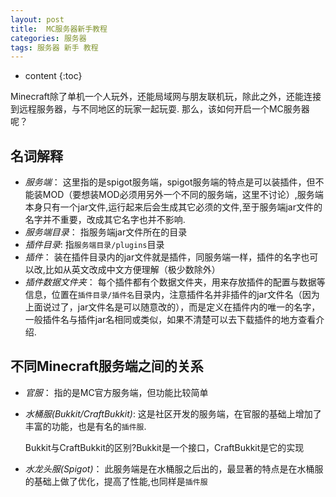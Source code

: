 ```yaml
---
layout: post
title:  MC服务器新手教程
categories: 服务器 
tags: 服务器 新手 教程 
---
```


* content
{:toc}

Minecraft除了单机一个人玩外，还能局域网与朋友联机玩，除此之外，还能连接到远程服务器，与不同地区的玩家一起玩耍.
那么，该如何开启一个MC服务器呢？




## 名词解释
* *服务端*： 这里指的是spigot服务端，spigot服务端的特点是可以装插件，但不能装MOD（要想装MOD必须用另外一个不同的服务端，这里不讨论）,服务端本身只有一个jar文件,运行起来后会生成其它必须的文件,至于服务端jar文件的名字并不重要，改成其它名字也并不影响.
* *服务端目录*： 指服务端jar文件所在的目录
* *插件目录*: 指`服务端目录/plugins`目录
* *插件*： 装在插件目录内的jar文件就是插件，同服务端一样，插件的名字也可以改,比如从英文改成中文方便理解（极少数除外）
* *插件数据文件夹*： 每个插件都有个数据文件夹，用来存放插件的配置与数据等信息，位置在`插件目录/插件名`目录内，注意插件名并非插件的jar文件名（因为上面说过了，jar文件名是可以随意改的），而是定义在插件内的唯一的名字，一般插件名与插件jar名相同或类似，如果不清楚可以去下载插件的地方查看介绍.

## 不同Minecraft服务端之间的关系

* *官服*： 指的是MC官方服务端，但功能比较简单
* *水桶服(Bukkit/CraftBukkit)*: 这是社区开发的服务端，在官服的基础上增加了丰富的功能，也是有名的`插件服`.

  Bukkit与CraftBukkit的区别?Bukkit是一个接口，CraftBukkit是它的实现

* *水龙头服(Spigot)*： 此服务端是在水桶服之后出的，最显著的特点是在水桶服的基础上做了优化，提高了性能,也同样是`插件服`

